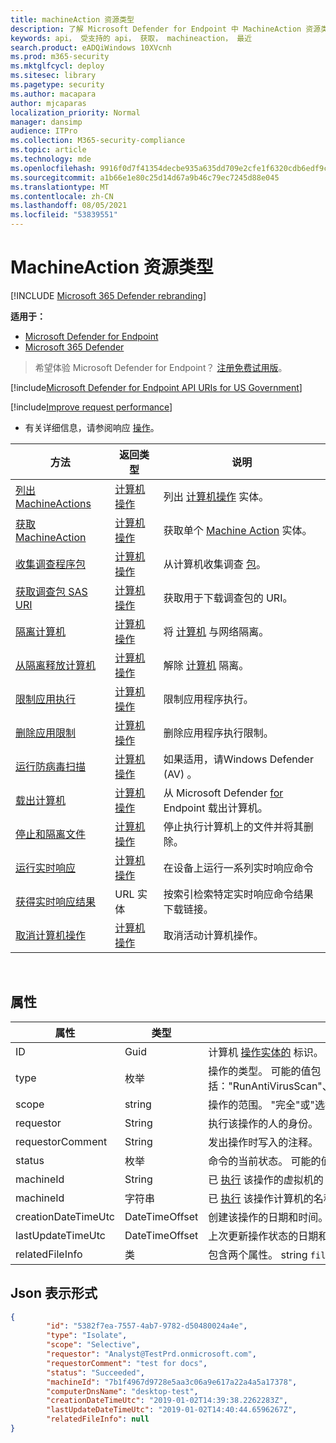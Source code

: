 ```yaml
---
title: machineAction 资源类型
description: 了解 Microsoft Defender for Endpoint 中 MachineAction 资源类型的方法和属性。
keywords: api， 受支持的 api， 获取， machineaction， 最近
search.product: eADQiWindows 10XVcnh
ms.prod: m365-security
ms.mktglfcycl: deploy
ms.sitesec: library
ms.pagetype: security
ms.author: macapara
author: mjcaparas
localization_priority: Normal
manager: dansimp
audience: ITPro
ms.collection: M365-security-compliance
ms.topic: article
ms.technology: mde
ms.openlocfilehash: 9916f0d7f41354decbe935a635dd709e2cfe1f6320cdb6edf9cc84c59559a964
ms.sourcegitcommit: a1b66e1e80c25d14d67a9b46c79ec7245d88e045
ms.translationtype: MT
ms.contentlocale: zh-CN
ms.lasthandoff: 08/05/2021
ms.locfileid: "53839551"
---
```

# <a name="machineaction-resource-type"></a>MachineAction 资源类型

[!INCLUDE [Microsoft 365 Defender rebranding](../../includes/microsoft-defender.md)]

**适用于：**
- [Microsoft Defender for Endpoint](https://go.microsoft.com/fwlink/p/?linkid=2154037)
- [Microsoft 365 Defender](https://go.microsoft.com/fwlink/?linkid=2118804)

> 希望体验 Microsoft Defender for Endpoint？ [注册免费试用版](https://signup.microsoft.com/create-account/signup?products=7f379fee-c4f9-4278-b0a1-e4c8c2fcdf7e&ru=https://aka.ms/MDEp2OpenTrial?ocid=docs-wdatp-exposedapis-abovefoldlink)。


[!include[Microsoft Defender for Endpoint API URIs for US Government](../../includes/microsoft-defender-api-usgov.md)]

[!include[Improve request performance](../../includes/improve-request-performance.md)]


- 有关详细信息，请参阅响应 [操作](respond-machine-alerts.md)。

|方法|返回类型|说明|
|---|---|---|
|[列出 MachineActions](get-machineactions-collection.md)|[计算机操作](machineaction.md)|列出 [计算机操作](machineaction.md) 实体。|
|[获取 MachineAction](get-machineaction-object.md)|[计算机操作](machineaction.md)|获取单个 [Machine Action](machineaction.md) 实体。|
|[收集调查程序包](collect-investigation-package.md)|[计算机操作](machineaction.md)|从计算机收集调查 [包](machine.md)。|
|[获取调查包 SAS URI](get-package-sas-uri.md)|[计算机操作](machineaction.md)|获取用于下载调查包的 URI。|
|[隔离计算机](isolate-machine.md)|[计算机操作](machineaction.md)|将 [计算机](machine.md) 与网络隔离。|
|[从隔离释放计算机](unisolate-machine.md)|[计算机操作](machineaction.md)|解除 [计算机](machine.md) 隔离。|
|[限制应用执行](restrict-code-execution.md)|[计算机操作](machineaction.md)|限制应用程序执行。|
|[删除应用限制](unrestrict-code-execution.md)|[计算机操作](machineaction.md)|删除应用程序执行限制。|
|[运行防病毒扫描](run-av-scan.md)|[计算机操作](machineaction.md)|如果适用，请Windows Defender (AV) 。|
|[载出计算机](offboard-machine-api.md)|[计算机操作](machineaction.md)|从 Microsoft Defender [for](machine.md) Endpoint 载出计算机。|
|[停止和隔离文件](stop-and-quarantine-file.md)|[计算机操作](machineaction.md)|停止执行计算机上的文件并将其删除。|
|[运行实时响应](run-live-response.md)|[计算机操作](machineaction.md)|在设备上运行一系列实时响应命令|
|[获得实时响应结果](get-live-response-result.md)|URL 实体|按索引检索特定实时响应命令结果下载链接。|
|[取消计算机操作](cancel-machine-action.md)|[计算机操作](machineaction.md)|取消活动计算机操作。|

<br>

## <a name="properties"></a>属性

|属性|类型|说明|
|---|---|---|
|ID|Guid|计算机 [操作实体的](machineaction.md) 标识。|
|type|枚举|操作的类型。 可能的值包括："RunAntiVirusScan"、"Offboard"、"CollectInvestigationPackage"、"Isolate"、"Unisolate"、"StopAndQuarantineFile"、"RestrictCodeExecution"和"UnrestrictCodeExecution"|
|scope|string|操作的范围。 "完全"或"选择性"用于隔离，"快速"或"完全"用于防病毒扫描。|
|requestor|String|执行该操作的人的身份。|
|requestorComment|String|发出操作时写入的注释。|
|status|枚举|命令的当前状态。 可能的值包括："Pending"、"InProgress"、"Succeeded"、"Failed"、"TimeOut"和"Canceled"。|
|machineId|String|已 [执行](machine.md) 该操作的虚拟机的 ID。|
|machineId|字符串|已 [执行](machine.md) 该操作计算机的名称。|
|creationDateTimeUtc|DateTimeOffset|创建该操作的日期和时间。|
|lastUpdateTimeUtc|DateTimeOffset|上次更新操作状态的日期和时间。|
|relatedFileInfo|类|包含两个属性。 string `fileIdentifier` `fileIdentifierType` ，Enum，可能的值："Sha1"、"Sha256"和"Md5"。|

## <a name="json-representation"></a>Json 表示形式

```json
{
        "id": "5382f7ea-7557-4ab7-9782-d50480024a4e",
        "type": "Isolate",
        "scope": "Selective",
        "requestor": "Analyst@TestPrd.onmicrosoft.com",
        "requestorComment": "test for docs",
        "status": "Succeeded",
        "machineId": "7b1f4967d9728e5aa3c06a9e617a22a4a5a17378",
        "computerDnsName": "desktop-test",
        "creationDateTimeUtc": "2019-01-02T14:39:38.2262283Z",
        "lastUpdateDateTimeUtc": "2019-01-02T14:40:44.6596267Z",
        "relatedFileInfo": null
}
```
